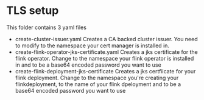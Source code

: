 # TLS setup

This folder contains 3 yaml files

- create-cluster-issuer.yaml Creates a CA backed cluster issuer. You need to modify <cert-manager-namespace> to the namespace your cert manager is installed in.
- create-flink-operator-jks-certificate.yaml Creates a jks certificate for the flink operator. Change <flink-operator-namespace> to the namespace your flink operator is installed in and <Base64 encoded password> to be a base64 encoded password you want to use
- create-flink-deployment-jks-certificate Creates a jks certfiicate for your flink deployment. Change <flink-namespace> to the namespace you're creating your flinkdeployment, <flink-deployment-name> to the name of your flink dpeloyment and <Base64 encoded password> to be a base64 encoded password you want to use